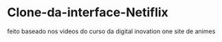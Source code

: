 # Clone-da-interface-Netiflix
feito baseado nos videos do curso da digital inovation one 
site de animes

